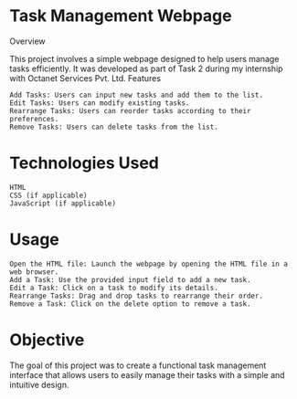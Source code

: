 # Task Management Webpage
Overview

This project involves a simple webpage designed to help users manage tasks efficiently. It was developed as part of Task 2 during my internship with Octanet Services Pvt. Ltd.
Features

    Add Tasks: Users can input new tasks and add them to the list.
    Edit Tasks: Users can modify existing tasks.
    Rearrange Tasks: Users can reorder tasks according to their preferences.
    Remove Tasks: Users can delete tasks from the list.

# Technologies Used

    HTML
    CSS (if applicable)
    JavaScript (if applicable)

# Usage

    Open the HTML file: Launch the webpage by opening the HTML file in a web browser.
    Add a Task: Use the provided input field to add a new task.
    Edit a Task: Click on a task to modify its details.
    Rearrange Tasks: Drag and drop tasks to rearrange their order.
    Remove a Task: Click on the delete option to remove a task.

# Objective

The goal of this project was to create a functional task management interface that allows users to easily manage their tasks with a simple and intuitive design.
